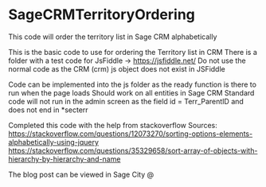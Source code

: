 # SageCRMTerritoryOrdering
This code will order the territory list in Sage CRM alphabetically

This is the basic code to use for ordering the Territory list in CRM
There is a folder with a test code for JsFiddle -> https://jsfiddle.net/
Do not use the normal code as the CRM (crm) js object does not exist in JSFiddle

Code can be implemented into the js folder as the ready function is there to run when the page loads
Should work on all entities in Sage CRM
Standard code will not run in the admin screen as the field id = Terr_ParentID and does not end in *secterr

Completed this code with the help from stackoverflow
Sources:
https://stackoverflow.com/questions/12073270/sorting-options-elements-alphabetically-using-jquery
https://stackoverflow.com/questions/35329658/sort-array-of-objects-with-hierarchy-by-hierarchy-and-name

The blog post can be viewed in Sage City @ 
